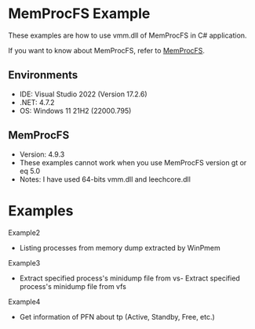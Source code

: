 # MemProcFS Example
These examples are how to use vmm.dll of MemProcFS in C# application.

If you want to know about MemProcFS, refer to [MemProcFS](https://github.com/ufrisk/MemProcFS).

## Environments
- IDE: Visual Studio 2022 (Version 17.2.6)
- .NET: 4.7.2
- OS: Windows 11 21H2 (22000.795)

## MemProcFS
- Version: 4.9.3
 - These examples cannot work when you use MemProcFS version gt or eq 5.0
- Notes: I have used 64-bits vmm.dll and leechcore.dll

# Examples
Example2
- Listing processes from memory dump extracted by WinPmem

Example3
- Extract specified process's minidump file from vs- Extract specified process's minidump file from vfs

Example4
- Get information of PFN about tp (Active, Standby, Free, etc.)